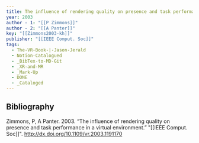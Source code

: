 ```yaml
---
title: The influence of rendering quality on presence and task performance in a virtual environment
year: 2003
author - 1: "[[P Zimmons]]"
author - 2: "[[A Panter]]"
key: "[[Zimmons2003-kh]]"
publisher: "[[IEEE Comput. Soc]]"
tags:
  - The-VR-Book-|-Jason-Jerald
  - Notion-Catalogued
  - _BibTex-to-MD-Git
  - _XR-and-MR
  - _Mark-Up
  - DONE
  - _Cataloged
---
```


## Bibliography
Zimmons, P, A Panter. 2003. “The influence of rendering quality on presence and task performance in a virtual environment.” "[[IEEE Comput. Soc]]". http://dx.doi.org/10.1109/vr.2003.1191170